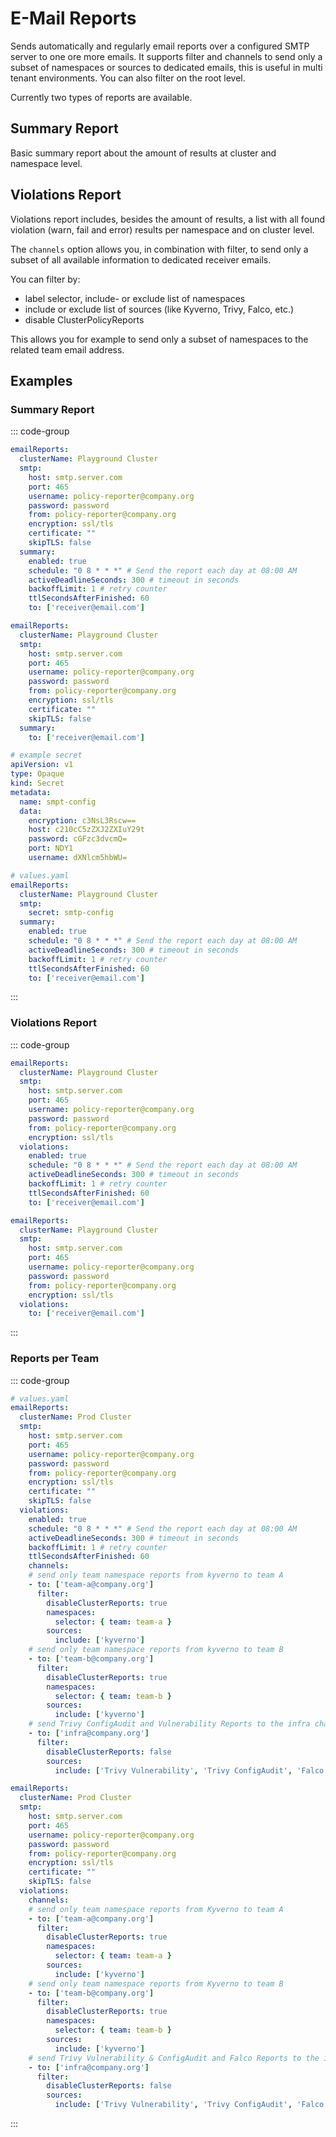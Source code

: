 # E-Mail Reports

Sends automatically and regularly email reports over a configured SMTP server to one ore more emails. It supports filter and channels to send only a subset of namespaces or sources to dedicated emails, this is useful in multi tenant environments. You can also filter on the root level.

Currently two types of reports are available.

## Summary Report

Basic summary report about the amount of results at cluster and namespace level.

## Violations Report

Violations report includes, besides the amount of results, a list with all found violation (warn, fail and error) results per namespace and on cluster level.

The `channels` option allows you, in combination with filter, to send only a subset of all available information to dedicated receiver emails.

You can filter by:
* label selector, include- or exclude list of namespaces
* include or exclude list of sources (like Kyverno, Trivy, Falco, etc.)
* disable ClusterPolicyReports

This allows you for example to send only a subset of namespaces to the related team email address.

## Examples

### Summary Report

::: code-group

```yaml [values.yaml]
emailReports:
  clusterName: Playground Cluster
  smtp:
    host: smtp.server.com
    port: 465
    username: policy-reporter@company.org
    password: password
    from: policy-reporter@company.org
    encryption: ssl/tls
    certificate: ""
    skipTLS: false
  summary:
    enabled: true
    schedule: "0 8 * * *" # Send the report each day at 08:00 AM
    activeDeadlineSeconds: 300 # timeout in seconds
    backoffLimit: 1 # retry counter
    ttlSecondsAfterFinished: 60
    to: ['receiver@email.com']
```

```yaml [config.yaml]
emailReports:
  clusterName: Playground Cluster
  smtp:
    host: smtp.server.com
    port: 465
    username: policy-reporter@company.org
    password: password
    from: policy-reporter@company.org
    encryption: ssl/tls
    certificate: ""
    skipTLS: false
  summary:
    to: ['receiver@email.com']
```

```yaml [Helm - SMTP Secret]
# example secret
apiVersion: v1
type: Opaque
kind: Secret
metadata:
  name: smpt-config
  data:
    encryption: c3NsL3Rscw==
    host: c210cC5zZXJ2ZXIuY29t
    password: cGFzc3dvcmQ=
    port: NDY1
    username: dXNlcm5hbWU=

# values.yaml
emailReports:
  clusterName: Playground Cluster
  smtp:
    secret: smtp-config
  summary:
    enabled: true
    schedule: "0 8 * * *" # Send the report each day at 08:00 AM
    activeDeadlineSeconds: 300 # timeout in seconds
    backoffLimit: 1 # retry counter
    ttlSecondsAfterFinished: 60
    to: ['receiver@email.com']
```

:::

### Violations Report

::: code-group

```yaml [values.yaml]
emailReports:
  clusterName: Playground Cluster
  smtp:
    host: smtp.server.com
    port: 465
    username: policy-reporter@company.org
    password: password
    from: policy-reporter@company.org
    encryption: ssl/tls
  violations:
    enabled: true
    schedule: "0 8 * * *" # Send the report each day at 08:00 AM
    activeDeadlineSeconds: 300 # timeout in seconds
    backoffLimit: 1 # retry counter
    ttlSecondsAfterFinished: 60
    to: ['receiver@email.com']
```

```yaml [config.yaml]
emailReports:
  clusterName: Playground Cluster
  smtp:
    host: smtp.server.com
    port: 465
    username: policy-reporter@company.org
    password: password
    from: policy-reporter@company.org
    encryption: ssl/tls
  violations:
    to: ['receiver@email.com']
```

:::

### Reports per Team

::: code-group

```yaml [values.yaml]
# values.yaml
emailReports:
  clusterName: Prod Cluster
  smtp:
    host: smtp.server.com
    port: 465
    username: policy-reporter@company.org
    password: password
    from: policy-reporter@company.org
    encryption: ssl/tls
    certificate: ""
    skipTLS: false
  violations:
    enabled: true
    schedule: "0 8 * * *" # Send the report each day at 08:00 AM
    activeDeadlineSeconds: 300 # timeout in seconds
    backoffLimit: 1 # retry counter
    ttlSecondsAfterFinished: 60
    channels:
    # send only team namespace reports from kyverno to team A
    - to: ['team-a@company.org']
      filter:
        disableClusterReports: true
        namespaces:
          selector: { team: team-a }
        sources:
          include: ['kyverno']
    # send only team namespace reports from kyverno to team B
    - to: ['team-b@company.org']
      filter:
        disableClusterReports: true
        namespaces:
          selector: { team: team-b }
        sources:
          include: ['kyverno']
    # send Trivy ConfigAudit and Vulnerability Reports to the infra chapter
    - to: ['infra@company.org']
      filter:
        disableClusterReports: false
        sources:
          include: ['Trivy Vulnerability', 'Trivy ConfigAudit', 'Falco']
```

```yaml [config.yaml]
emailReports:
  clusterName: Prod Cluster
  smtp:
    host: smtp.server.com
    port: 465
    username: policy-reporter@company.org
    password: password
    from: policy-reporter@company.org
    encryption: ssl/tls
    certificate: ""
    skipTLS: false
  violations:
    channels:
    # send only team namespace reports from Kyverno to team A
    - to: ['team-a@company.org']
      filter:
        disableClusterReports: true
        namespaces:
          selector: { team: team-a }
        sources:
          include: ['kyverno']
    # send only team namespace reports from Kyverno to team B
    - to: ['team-b@company.org']
      filter:
        disableClusterReports: true
        namespaces:
          selector: { team: team-b }
        sources:
          include: ['kyverno']
    # send Trivy Vulnerability & ConfigAudit and Falco Reports to the infra chapter
    - to: ['infra@company.org']
      filter:
        disableClusterReports: false
        sources:
          include: ['Trivy Vulnerability', 'Trivy ConfigAudit', 'Falco']

```

:::
